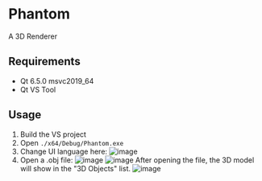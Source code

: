 # Phantom
A 3D Renderer

## Requirements
- Qt 6.5.0 msvc2019_64
- Qt VS Tool

## Usage
1. Build the VS project
2. Open `./x64/Debug/Phantom.exe`
3. Change UI language here:
![image](https://user-images.githubusercontent.com/77724175/236728799-432bd3c9-f61f-4578-b81a-dfae72fadb4d.png)
4. Open a .obj file:
![image](https://user-images.githubusercontent.com/77724175/236728882-e320d266-1574-4a72-bcb0-4561bdf08d99.png)
![image](https://user-images.githubusercontent.com/77724175/236728914-48c2a13d-3100-4790-aa89-ecfb5a5526fa.png)
After opening the file, the 3D model will show in the "3D Objects" list.
![image](https://user-images.githubusercontent.com/77724175/236728954-6ce9be1b-465c-4bcd-9ac1-5d7d5ed33348.png)
